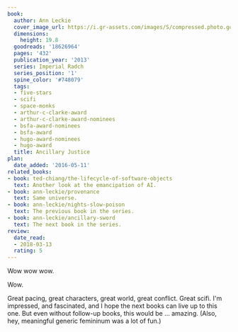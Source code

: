 ```yaml
---
book:
  author: Ann Leckie
  cover_image_url: https://i.gr-assets.com/images/S/compressed.photo.goodreads.com/books/1380915234l/18626964.jpg
  dimensions:
    height: 19.8
  goodreads: '18626964'
  pages: '432'
  publication_year: '2013'
  series: Imperial Radch
  series_position: '1'
  spine_color: '#748079'
  tags:
  - five-stars
  - scifi
  - space-monks
  - arthur-c-clarke-award
  - arthur-c-clarke-award-nominees
  - bsfa-award-nominees
  - bsfa-award
  - hugo-award-nominees
  - hugo-award
  title: Ancillary Justice
plan:
  date_added: '2016-05-11'
related_books:
- book: ted-chiang/the-lifecycle-of-software-objects
  text: Another look at the emancipation of AI.
- book: ann-leckie/provenance
  text: Same universe.
- book: ann-leckie/nights-slow-poison
  text: The previous book in the series.
- book: ann-leckie/ancillary-sword
  text: The next book in the series.
review:
  date_read:
  - 2018-03-13
  rating: 5
---
```


Wow wow wow.

Wow.

Great pacing, great characters, great world, great conflict. Great scifi. I'm impressed, and fascinated, and I hope the next books can live up to this one. But even without follow-up books, this would be … amazing. (Also, hey, meaningful generic femininum was a lot of fun.)
